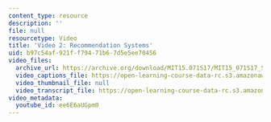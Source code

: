 ```yaml
---
content_type: resource
description: ''
file: null
resourcetype: Video
title: 'Video 2: Recommendation Systems'
uid: b97c54af-921f-f794-71b6-7d5e5ee70456
video_files:
  archive_url: https://archive.org/download/MIT15.071S17/MIT15_071S17_Session_6.2.03_300k.mp4
  video_captions_file: https://open-learning-course-data-rc.s3.amazonaws.com/15-071-the-analytics-edge-spring-2017/bacc058337875f21b61d2bc95f031b30_ee6E6aUGpm0.vtt
  video_thumbnail_file: null
  video_transcript_file: https://open-learning-course-data-rc.s3.amazonaws.com/15-071-the-analytics-edge-spring-2017/b261a25e16ebf3331580a074850c0f5e_ee6E6aUGpm0.pdf
video_metadata:
  youtube_id: ee6E6aUGpm0
---
```

